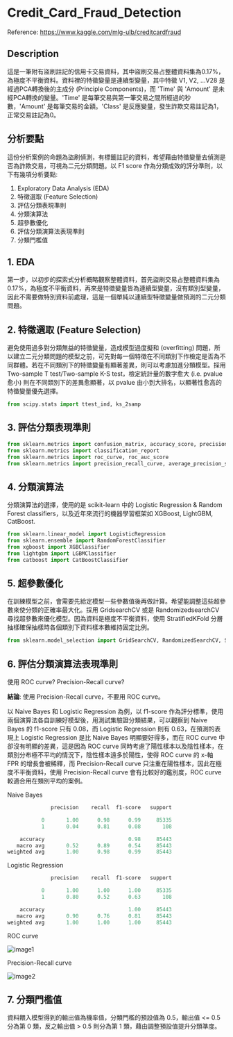 # Credit_Card_Fraud_Detection

Reference: <https://www.kaggle.com/mlg-ulb/creditcardfraud>

## Description

這是一筆附有盜刷註記的信用卡交易資料，其中盜刷交易占整體資料集為0.17%，為極度不平衡資料。資料裡的特徵變量是連續型變量，其中特徵 V1, V2, …V28 是經過PCA轉換後的主成分 (Principle Components)，而 'Time' 與 'Amount' 是未經PCA轉換的變量。'Time' 是每筆交易與第一筆交易之間所經過的秒數，'Amount' 是每筆交易的金額。'Class' 是反應變量，發生詐欺交易註記為1，正常交易註記為0。

## 分析要點

這份分析案例的命題為盜刷偵測，有標籤註記的資料，希望藉由特徵變量去偵測是否為詐欺交易，可視為二元分類問題。以 F1 score 作為分類成效的評分準則，以下有幾項分析要點:

1. Exploratory Data Analysis (EDA)
2. 特徵選取 (Feature Selection)
3. 評估分類表現準則
4. 分類演算法
5. 超參數優化
6. 評估分類演算法表現準則
7. 分類門檻值

## 1. EDA

第一步，以初步的探索式分析概略觀察整體資料，首先盜刷交易占整體資料集為0.17%，為極度不平衡資料，再來是特徵變量皆為連續型變量，沒有類別型變量，因此不需要做特別資料前處理，這是一個單純以連續型特徵變量做預測的二元分類問題。

## 2. 特徵選取 (Feature Selection)

避免使用過多對分類無益的特徵變量，造成模型過度擬和 (overfitting) 問題，所以建立二元分類問題的模型之前，可先對每一個特徵在不同類別下作檢定是否為不同群體。若在不同類別下的特徵變量有顯著差異，則可以考慮加進分類模型。採用 Two-sample T test/Two-sample K-S test，檢定統計量的數字愈大 (i.e. pvalue 愈小) 則在不同類別下的差異愈顯著，以 pvalue 由小到大排名，以顯著性愈高的特徵變量優先選擇。

```python
from scipy.stats import ttest_ind, ks_2samp
```

## 3. 評估分類表現準則

```python
from sklearn.metrics import confusion_matrix, accuracy_score, precision_score, recall_score, f1_score
from sklearn.metrics import classification_report
from sklearn.metrics import roc_curve, roc_auc_score
from sklearn.metrics import precision_recall_curve, average_precision_score
```

## 4. 分類演算法

分類演算法的選擇，使用的是 scikit-learn 中的 Logistic Regression & Random Forest classifiers，以及近年來流行的機器學習框架如 XGBoost, LightGBM, CatBoost.

```python
from sklearn.linear_model import LogisticRegression
from sklearn.ensemble import RandomForestClassifier
from xgboost import XGBClassifier
from lightgbm import LGBMClassifier
from catboost import CatBoostClassifier
```

## 5. 超參數優化

在訓練模型之前，會需要先給定模型一些參數值後再做計算。希望能調整這些超參數來使分類的正確率最大化。採用 GridsearchCV 或是 RandomizedsearchCV 尋找超參數來優化模型。因為資料是極度不平衡資料，使用 StratifiedKFold 分層抽樣確保抽樣時各個類別下資料樣本數維持固定比例。

```python
from sklearn.model_selection import GridSearchCV, RandomizedSearchCV, StratifiedKFold
```

## 6. 評估分類演算法表現準則

使用 ROC curve? Precision-Recall curve?

**結論**: 使用 Precision-Recall curve，不要用 ROC curve。

以 Naive Bayes 和 Logistic Regression 為例，以 f1-score 作為評分標準，使用兩個演算法各自訓練好模型後，用測試集驗證分類結果，可以觀察到 Naive Bayes 的 f1-score 只有 0.08，而 Logistic Regression 則有 0.63，在預測的表現上 Logistic Regression 是比 Naive Bayes 明顯要好得多，而在 ROC curve 中卻沒有明顯的差異，這是因為 ROC curve 同時考慮了陽性樣本以及陰性樣本，在類別分布極不平均的情況下，陰性樣本遠多於陽性，使得 ROC curve 的 x-軸 FPR 的增長會被稀釋，而 Precision-Recall curve 只注重在陽性樣本，因此在極度不平衡資料，使用 Precision-Recall curve 會有比較好的鑑別度，ROC curve 較適合用在類別平均的案例。

Naive Bayes

```python
              precision    recall  f1-score   support

           0       1.00      0.98      0.99     85335
           1       0.04      0.81      0.08       108

    accuracy                           0.98     85443
   macro avg       0.52      0.89      0.54     85443
weighted avg       1.00      0.98      0.99     85443
```

Logistic Regression

```python
              precision    recall  f1-score   support

           0       1.00      1.00      1.00     85335
           1       0.80      0.52      0.63       108

    accuracy                           1.00     85443
   macro avg       0.90      0.76      0.81     85443
weighted avg       1.00      1.00      1.00     85443
```

ROC curve

![image1](lr_vs_nb_roc.png "Logistic Regression vs Naive Bayes")

Precision-Recall curve

![image2](lr_vs_nb_pr.png "Logistic Regression vs Naive Bayes")

## 7. 分類門檻值

資料餵入模型得到的輸出值為機率值，分類門檻的預設值為 0.5，輸出值 <= 0.5 分為第 0 類，反之輸出值 > 0.5 則分為第 1 類，藉由調整預設值提升分類準度。
